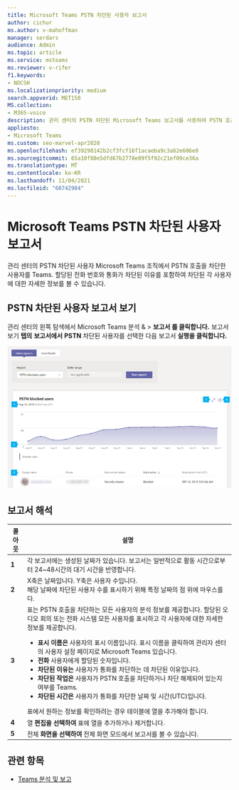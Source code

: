 ```yaml
---
title: Microsoft Teams PSTN 차단된 사용자 보고서
author: cichur
ms.author: v-mahoffman
manager: serdars
audience: Admin
ms.topic: article
ms.service: msteams
ms.reviewer: v-rifer
f1.keywords:
- NOCSH
ms.localizationpriority: medium
search.appverid: MET150
MS.collection:
- M365-voice
description: 관리 센터의 PSTN 차단된 Microsoft Teams 보고서를 사용하여 PSTN 호출을 차단하는 조직의 Teams 개요를 확인할 수 있습니다.
appliesto:
- Microsoft Teams
ms.custom: seo-marvel-apr2020
ms.openlocfilehash: ef39298142b2cf3fcf16f1acaeba9c3a62e606e0
ms.sourcegitcommit: 65a10f80e5dfd67b2778e09f5f92c21ef09ce36a
ms.translationtype: MT
ms.contentlocale: ko-KR
ms.lasthandoff: 11/04/2021
ms.locfileid: "60742984"
---
```

# <a name="microsoft-teams-pstn-blocked-users-report"></a>Microsoft Teams PSTN 차단된 사용자 보고서

관리 센터의 PSTN 차단된 사용자 Microsoft Teams 조직에서 PSTN 호출을 차단한 사용자를 Teams. 할당된 전화 번호와 통화가 차단된 이유를 포함하여 차단된 각 사용자에 대한 자세한 정보를 볼 수 있습니다.

## <a name="view-the-pstn-blocked-users-report"></a>PSTN 차단된 사용자 보고서 보기

관리 센터의 왼쪽 탐색에서 Microsoft Teams 분석 &  >  **보고서 를 클릭합니다.** 보고서 보기 **탭의** **보고서에서** **PSTN** 차단된 사용자를 선택한 다음 보고서 **실행을 클릭합니다.**

![관리 센터의 PSTN 차단된 사용자 보고서 보고서 스크린샷.](../media/teams-reports-pstn-blocked-users-with-callouts.png "번호 매기기 콜아웃이 있는 Microsoft Teams 관리 센터의 PSTN 차단된 사용자 보고서 스크린샷")

## <a name="interpret-the-report"></a>보고서 해석

|콜아웃 |설명  |
|--------|-------------|
|**1**   |각 보고서에는 생성된 날짜가 있습니다. 보고서는 일반적으로 활동 시간으로부터 24~48시간의 대기 시간을 반영합니다. |
|**2**   |X축은 날짜입니다. Y축은 사용자 수입니다. <br>해당 날짜에 차단된 사용자 수를 표시하기 위해 특정 날짜의 점 위에 마우스를 다. |
|**3**   |표는 PSTN 호출을 차단하는 모든 사용자의 분석 정보를 제공합니다.  할당된 오디오 회의 또는 전화 시스템 모든 사용자를 표시하고 각 사용자에 대한 자세한 정보를 제공합니다. <ul><li>**표시 이름은** 사용자의 표시 이름입니다. 표시 이름을 클릭하여 관리자 센터의 사용자 설정 페이지로 Microsoft Teams 있습니다. </li> <li>**전화** 사용자에게 할당된 숫자입니다.</li> <li>**차단된 이유는** 사용자가 통화를 차단하는 데 차단된 이유입니다.</li><li>**차단된 작업은** 사용자가 PSTN 호출을 차단하거나 차단 해제되어 있는지 여부를 Teams.</li> <li>**차단된 시간은** 사용자가 통화를 차단한 날짜 및 시간(UTC)입니다.</li></li> </ul>표에서 원하는 정보를 확인하려는 경우 테이블에 열을 추가해야 합니다. |
|**4**   |열 **편집을 선택하여** 표에 열을 추가하거나 제거합니다.|
|**5**   |전체 **화면을 선택하여** 전체 화면 모드에서 보고서를 볼 수 있습니다.|

## <a name="related-topics"></a>관련 항목

- [Teams 분석 및 보고](teams-reporting-reference.md)
